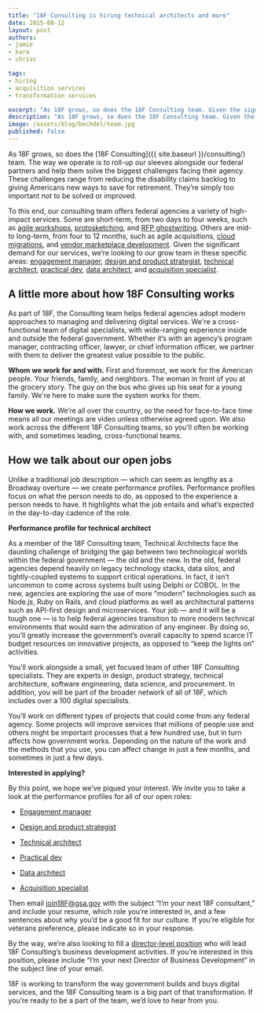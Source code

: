 ```yaml
---
title: "18F Consulting is hiring technical architects and more"
date: 2015-08-12
layout: post
authors:
- jamie
- kara
- chrisc

tags:
- hiring
- acquisition services
- transformation services

excerpt: "As 18F grows, so does the 18F Consulting team. Given the significant demand for our services, we’re looking to our grow team in these specific areas: engagement manager, design and product strategist, technical architect, practical dev, data architect, and acquisition specialist."
description: "As 18F grows, so does the 18F Consulting team. Given the significant demand for our services, we’re looking to our grow team in these specific areas: engagement manager, design and product strategist, technical architect, practical dev, data architect, and acquisition specialist."
image: /assets/blog/bechdel/team.jpg
published: false
---
```


As 18F grows, so does
the [18F Consulting]({{ site.baseurl }}/consulting/) team. The way we
operate is to roll-up our sleeves alongside our federal partners and
help them solve the biggest challenges facing their agency. These
challenges range from reducing the disability claims backlog to giving
Americans new ways to save for retirement. They’re simply too important
*not* to be solved or improved.

To this end, our
consulting team offers federal agencies a variety of high-impact
services. Some are short-term, from two days to four weeks, such as
[agile
workshops](https://18f.gsa.gov/2015/02/11/a-story-of-an-agile-workshop/),
[protosketching](https://18f.gsa.gov/2015/01/06/protosketch/), and
[RFP
ghostwriting](https://18f.gsa.gov/2015/03/30/new-rfp-ghostwriting-service-to-improve-contract-success/).
Others are mid- to long-term, from four to 12 months, such as agile
acquisitions, [cloud
migrations](https://18f.gsa.gov/2015/06/22/avoiding-cloudfall/), and
[vendor marketplace
development](https://18f.gsa.gov/2015/01/08/creating-a-federal-marketplace-for-agile-delivery-services/).
Given the significant demand for our services, we’re looking to our grow
team in these specific areas: [engagement
manager](https://pages.18f.gov/joining-18f/who-we-are-hiring/positions/engagement-manager/),
[design and product
strategist](https://pages.18f.gov/joining-18f/who-we-are-hiring/positions/design-and-product-strategist/),
[technical
architect](https://pages.18f.gov/joining-18f/who-we-are-hiring/positions/technical-architect/),
[practical
dev](https://pages.18f.gov/joining-18f/who-we-are-hiring/positions/practical-dev/),
[data
architect](https://pages.18f.gov/joining-18f/who-we-are-hiring/positions/data-architect/),
and [acquisition
specialist](https://pages.18f.gov/joining-18f/who-we-are-hiring/positions/acquisition-specialist/).

## A little more about how 18F Consulting works

As part of 18F, the Consulting team helps federal agencies adopt modern
approaches to managing and delivering digital services. We're a
cross-functional team of digital specialists, with wide-ranging
experience inside and outside the federal government. Whether it’s with
an agency’s program manager, contracting officer, lawyer, or chief
information officer, we partner with them to deliver the greatest value
possible to the public.

**Whom we work for and with.** First and foremost, we work for the
American people. Your friends, family, and neighbors. The woman in front
of you at the grocery story. The guy on the bus who gives up his seat
for a young family. We're here to make sure the system works for them.

**How we work.** We’re all over the country, so the need for
face-to-face time means all our meetings are video unless otherwise
agreed upon. We also work across the different 18F Consulting teams, so
you’ll often be working with, and sometimes leading, cross-functional
teams.

## How we talk about our open jobs

Unlike a traditional job description — which can seem as lengthy as a
Broadway overture — we create performance profiles. Performance profiles
focus on what the person needs to do, as opposed to the experience a
person needs to have. It highlights what the job entails and what’s
expected in the day-to-day cadence of the role.

**Performance profile for technical architect**
>
 As a member of the 18F Consulting team, Technical Architects face the daunting challenge of bridging the gap between two technological
 worlds within the federal government — the old and the new. In the
 old, federal agencies depend heavily on legacy technology stacks, data
 silos, and tightly-coupled systems to support critical operations. In
 fact, it isn’t uncommon to come across systems built using Delphi or
 COBOL. In the new, agencies are exploring the use of more “modern”
 technologies such as Node.js, Ruby on Rails, and cloud platforms as
 well as architectural patterns such as API-first design and
 microservices. Your job — and it will be a tough one — is to help
 federal agencies transition to more modern technical environments that
 would earn the admiration of any engineer. By doing so, you’ll greatly
 increase the government’s overall capacity to spend scarce IT budget
 resources on innovative projects, as opposed to “keep the lights on”
 activities.

>
 You’ll work alongside a small, yet focused team of other 18F
 Consulting specialists. They are experts in design, product strategy,
 technical architecture, software engineering, data science, and
 procurement. In addition, you will be part of the broader network of
 all of 18F, which includes over a 100 digital specialists.

>
 You’ll work on different types of projects that could come from any
 federal agency. Some projects will improve services that millions of
 people use and others might be important processes that a few hundred
 use, but in turn affects how government works. Depending on the nature
 of the work and the methods that you use, you can affect change in
 just a few months, and sometimes in just a few days.

**Interested in applying?**

By this point, we hope we’ve piqued your interest. We invite you to take
a look at the performance profiles for all of our open roles:

-   [Engagement manager](https://pages.18f.gov/joining-18f/who-we-are-hiring/positions/engagement-manager/)

-   [Design and product
     strategist](https://pages.18f.gov/joining-18f/who-we-are-hiring/positions/design-and-product-strategist/)

-   [Technical
     architect](https://pages.18f.gov/joining-18f/who-we-are-hiring/positions/technical-architect/)

-   [Practical
     dev](https://pages.18f.gov/joining-18f/who-we-are-hiring/positions/practical-dev/)

-   [Data
     architect](https://pages.18f.gov/joining-18f/who-we-are-hiring/positions/data-architect/)

-   [Acquisition
     specialist](https://pages.18f.gov/joining-18f/who-we-are-hiring/positions/acquisition-specialist/)

Then email join18F@gsa.gov with the subject “I’m your next 18F
consultant,” and include your resume, which role you’re interested in,
and a few sentences about why you’d be a good fit for our culture. If
you’re eligible for veterans preference, please indicate so in your
response.

By the way, we’re also looking to fill a [director-level
position](https://pages.18f.gov/joining-18f/who-we-are-hiring/positions/director-of-biz-dev-and-products/)
who will lead 18F Consulting’s business development activities. If
you’re interested in this position, please include “I’m your next
Director of Business Development” in the subject line of your email.

18F is working to transform the way government builds and buys digital
services, and the 18F Consulting team is a big part of that
transformation. If you’re ready to be a part of the team, we’d love to
hear from you.
